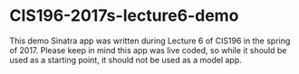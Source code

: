 # CIS196-2017s-lecture6-demo

This demo Sinatra app was written during Lecture 6 of CIS196 in the spring of 2017. Please keep in mind this app was live coded, so while it should be used as a starting point, it should not be used as a model app.
